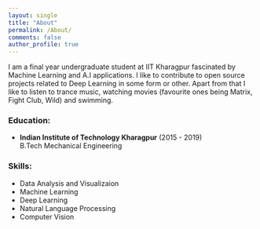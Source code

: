 ```yaml
---
layout: single
title: "About"
permalink: /About/
comments: false
author_profile: true
---
```



I am a final year undergraduate student at IIT Kharagpur fascinated by Machine Learning and A.I applications. I like to contribute to open source projects related to Deep Learning in some form or other. Apart from that I like to listen to trance music, watching movies (favourite ones being Matrix, Fight Club, Wild) and swimming.


### Education:
- **Indian Institute of Technology Kharagpur** (2015 - 2019)   
  B.Tech Mechanical Engineering


### Skills:
- Data Analysis and Visualizaion
- Machine Learning
- Deep Learning
- Natural Language Processing
- Computer Vision
 
